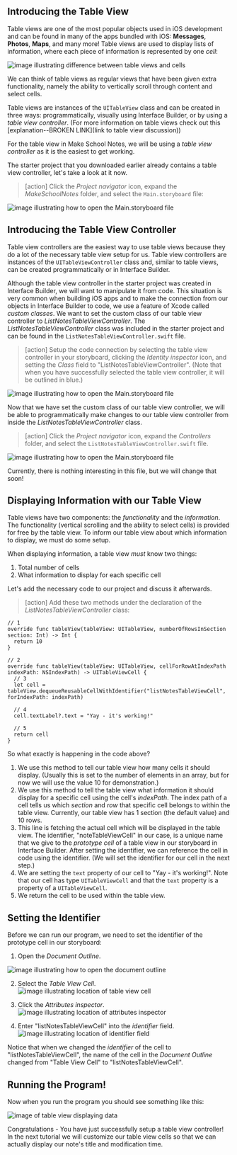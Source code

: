 ## Introducing the Table View

Table views are one of the most popular objects used in iOS development and can be found in many of the apps bundled with iOS: **Messages**, **Photos**, **Maps**, and many more! Table views are used to display lists of information, where each piece of information is represented by one *cell*:

![image illustrating difference between table views and cells](./images/tableview-vs-cell.png)

We can think of table views as regular views that have been given extra functionality, namely the ability to vertically scroll through content and select cells.

Table views are instances of the `UITableView` class and can be created in three ways: programmatically, visually using Interface Builder, or by using a *table view controller*. (For more information on table views check out this [explanation--BROKEN LINK](link to table view discussion))

For the table view in Make School Notes, we will be using a *table view controller* as it is the easiest to get working.

The starter project that you downloaded earlier already contains a table view controller, let's take a look at it now.

> [action]
Click the *Project navigator* icon, expand the *MakeSchoolNotes* folder, and select the `Main.storyboard` file:
>
![image illustrating how to open the Main.storyboard file](./images/open-main-storyboard.png)

## Introducing the Table View Controller

Table view controllers are the easiest way to use table views because they do a lot of the necessary table view setup for us. Table view controllers are instances of the `UITableViewController` class and, similar to table views, can be created programmatically or in Interface Builder.

Although the table view controller in the starter project was created in Interface Builder, we will want to manipulate it from code. This situation is very common when building iOS apps and to make the connection from our objects in Interface Builder to code, we use a feature of Xcode called *custom classes*. We want to set the custom class of our table view controller to *ListNotesTableViewController*. The *ListNotesTableViewController* class was included in the starter project and can be found in the `ListNotesTableViewController.swift` file.

> [action]
Setup the code connection by selecting the table view controller in your storyboard, clicking the *Identity inspector* icon, and setting the *Class* field to "ListNotesTableViewController". (Note that when you have successfully selected the table view controller, it will be outlined in blue.)
>
![image illustrating how to open the Main.storyboard file](./images/code-connection.png)

Now that we have set the custom class of our table view controller, we will be able to programmatically make changes to our table view controller from inside the *ListNotesTableViewController* class.

> [action]
Click the *Project navigator* icon, expand the *Controllers* folder, and select the `ListNotesTableViewController.swift` file.
>
![image illustrating how to open the Main.storyboard file](./images/ListNotesTableViewController.png)

Currently, there is nothing interesting in this file, but we will change that soon!

## Displaying Information with our Table View

Table views have two components: the *functionality* and the *information*. The functionality (vertical scrolling and the ability to select cells) is provided for free by the table view. To inform our table view about which information to display, we must do some setup.

When displaying information, a table view *must* know two things:

1. Total number of cells
2. What information to display for each specific cell

Let's add the necessary code to our project and discuss it afterwards.

> [action]
Add these two methods under the declaration of the *ListNotesTableViewController* class:
>
    // 1
    override func tableView(tableView: UITableView, numberOfRowsInSection section: Int) -> Int {
      return 10
    }
>   
    // 2
    override func tableView(tableView: UITableView, cellForRowAtIndexPath indexPath: NSIndexPath) -> UITableViewCell {
      // 3
      let cell = tableView.dequeueReusableCellWithIdentifier("listNotesTableViewCell", forIndexPath: indexPath)
>   
      // 4
      cell.textLabel?.text = "Yay - it's working!"
>
      // 5
      return cell
    }

So what exactly is happening in the code above?

1. We use this method to tell our table view how many cells it should display. (Usually this is set to the number of elements in an array, but for now we will use the value 10 for demonstration.)
2. We use this method to tell the table view what information it should display for a specific cell using the cell's *indexPath*. The index path of a cell tells us which *section* and *row* that specific cell belongs to within the table view. Currently, our table view has 1 section (the default value) and 10 rows.
3. This line is fetching the actual cell which will be displayed in the table view. The identifier, "noteTableViewCell" in our case, is a unique name that we give to the *prototype cell* of a table view in our storyboard in Interface Builder. After setting the identifier, we can reference the cell in code using the identifier. (We will set the identifier for our cell in the next step.)
4. We are setting the `text` property of our cell to "Yay - it's working!". Note that our cell has type `UITableViewCell` and that the `text` property is a property of a `UITableViewCell`.
5. We return the cell to be used within the table view.

## Setting the Identifier

Before we can run our program, we need to set the identifier of the prototype cell in our storyboard:

1. Open the *Document Outline*.

  ![image illustrating how to open the document outline](./images/document-outline.png)

2. Select the *Table View Cell*.
  ![image illustrating location of table view cell](./images/tableViewCell.png)

3. Click the *Attributes inspector*.
  ![image illustrating location of attributes inspector](./images/attributes-inspector.png)

4. Enter "listNotesTableViewCell" into the *identifier* field.
  ![image illustrating location of identifier field](./images/identifier.png)

Notice that when we changed the *identifier* of the cell to "listNotesTableViewCell", the name of the cell in the *Document Outline* changed from "Table View Cell" to "listNotesTableViewCell".

## Running the Program!

Now when you run the program you should see something like this:

![image of table view displaying data](./images/table-view-with-data.png)

Congratulations - You have just successfully setup a table view controller! In the next tutorial we will customize our table view cells so that we can actually display our note's title and modification time.
